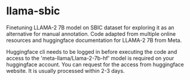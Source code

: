 # llama-sbic

Finetuning LLAMA-2 7B model on SBIC dataset for exploring it as an alternative for manual annotation. 
Code adapted from multiple online resources and huggingface documentation for LLAMA-2 7B from Meta.

Huggingface cli needs to be logged in before executing the code and access to the 'meta-llama/Llama-2-7b-hf' model is required on your huggingface account. You can request for the access from huggingface website. It is usually processed within 2-3 days.
